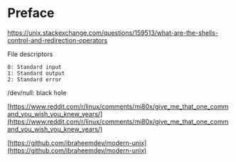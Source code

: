 # Preface

https://unix.stackexchange.com/questions/159513/what-are-the-shells-control-and-redirection-operators

File descriptors

```
0: Standard input
1: Standard output
2: Standard error
```

/dev/null: black hole


[https://www.reddit.com/r/linux/comments/mi80x/give_me_that_one_command_you_wish_you_knew_years/](https://www.reddit.com/r/linux/comments/mi80x/give_me_that_one_command_you_wish_you_knew_years/)

[https://github.com/ibraheemdev/modern-unix](https://github.com/ibraheemdev/modern-unix)
